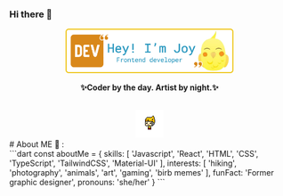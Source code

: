### Hi there 👋

<div align="center" width="70">

<img src="https://github.com/jlu9d2/jlu9d2/blob/main/assets/Joy_swe_banner.png" alt="coding rocks"  width="60%"/><br> 
<p><strong>✨Coder by the day. Artist by night.✨</strong></p>
<br>
  
<img alt="GIF" src="https://github.com/jlu9d2/jlu9d2/blob/main/assets/h0bvA1A8.gif" />
</div>
# About ME 💬 :  
<br>
```dart
const aboutMe = { 
  skills: [ 'Javascript', 'React', 'HTML', 'CSS', 'TypeScript', 'TailwindCSS', 'Material-UI' ],
  interests: [ 'hiking', 'photography', 'animals', 'art', 'gaming', 'birb memes' ],
  funFact: 'Former graphic designer',
  pronouns: 'she/her'
}
```

<!--
**jlu9d2/jlu9d2** is a ✨ _special_ ✨ repository because its `README.md` (this file) appears on your GitHub profile.

Here are some ideas to get you started:

- 🔭 I’m currently working on ...
- 🌱 I’m currently learning ...
- 👯 I’m looking to collaborate on ...
- 🤔 I’m looking for help with ...
- 💬 Ask me about ...
- 📫 How to reach me: ...
- 😄 Pronouns: ...
- ⚡ Fun fact: ...
-->
